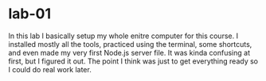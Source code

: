# lab-01
In this lab I basically setup my whole enitre computer for this course. I installed mostly all the tools, practiced using the terminal, some shortcuts, and even made my very first Node.js server file. It was kinda confusing at first, but I figured it out. The point I think was just to get everything ready so I could do real work later.
